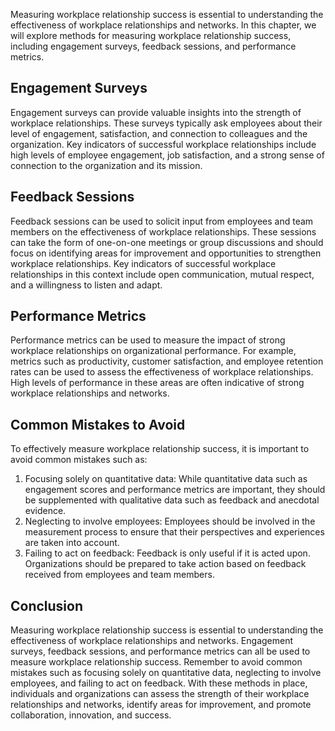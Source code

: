 
Measuring workplace relationship success is essential to understanding the effectiveness of workplace relationships and networks. In this chapter, we will explore methods for measuring workplace relationship success, including engagement surveys, feedback sessions, and performance metrics.

Engagement Surveys
------------------

Engagement surveys can provide valuable insights into the strength of workplace relationships. These surveys typically ask employees about their level of engagement, satisfaction, and connection to colleagues and the organization. Key indicators of successful workplace relationships include high levels of employee engagement, job satisfaction, and a strong sense of connection to the organization and its mission.

Feedback Sessions
-----------------

Feedback sessions can be used to solicit input from employees and team members on the effectiveness of workplace relationships. These sessions can take the form of one-on-one meetings or group discussions and should focus on identifying areas for improvement and opportunities to strengthen workplace relationships. Key indicators of successful workplace relationships in this context include open communication, mutual respect, and a willingness to listen and adapt.

Performance Metrics
-------------------

Performance metrics can be used to measure the impact of strong workplace relationships on organizational performance. For example, metrics such as productivity, customer satisfaction, and employee retention rates can be used to assess the effectiveness of workplace relationships. High levels of performance in these areas are often indicative of strong workplace relationships and networks.

Common Mistakes to Avoid
------------------------

To effectively measure workplace relationship success, it is important to avoid common mistakes such as:

1. Focusing solely on quantitative data: While quantitative data such as engagement scores and performance metrics are important, they should be supplemented with qualitative data such as feedback and anecdotal evidence.
2. Neglecting to involve employees: Employees should be involved in the measurement process to ensure that their perspectives and experiences are taken into account.
3. Failing to act on feedback: Feedback is only useful if it is acted upon. Organizations should be prepared to take action based on feedback received from employees and team members.

Conclusion
----------

Measuring workplace relationship success is essential to understanding the effectiveness of workplace relationships and networks. Engagement surveys, feedback sessions, and performance metrics can all be used to measure workplace relationship success. Remember to avoid common mistakes such as focusing solely on quantitative data, neglecting to involve employees, and failing to act on feedback. With these methods in place, individuals and organizations can assess the strength of their workplace relationships and networks, identify areas for improvement, and promote collaboration, innovation, and success.
